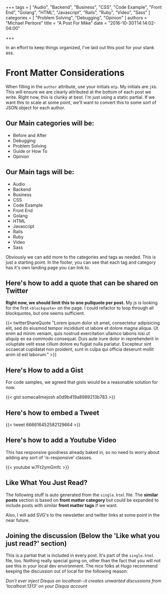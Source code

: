 +++
tags = [
  "Audio",
  "Backend",
  "Business",
  "CSS",
  "Code Example",
  "Front End",
  "Golang",
  "HTML",
  "Javascript",
  "Rails",
  "Ruby",
  "Video",
  "Sass"
]
categories = [
  "Problem Solving",
  "Debugging",
  "Opinion"
]
authors = "Michael Peritore"
title = "A Post For Mike"
date = "2016-10-30T14:14:02-04:00"

+++

In an effort to keep things organized, I've laid out this post for your stank ass.

# Front Matter Considerations

When filling in the `author` attribute, use your initials `mtp`. My initials are `jkb`. This will ensure we are clearly attributed at the bottom of each post we write. Right now, this is clunky at best. I'm just using a static partial. If we want this to scale at some point, we'll want to convert this to some sort of JSON object for each author.

## Our Main categories will be:

- Before and After
- Debugging
- Problem Solving
- Guide or How To
- Opinion

## Our Main tags will be:

- Audio
- Backend
- Business
- CSS
- Code Example
- Front End
- Golang
- HTML
- Javascript
- Rails
- Ruby
- Video
- Sass

Obviously we can add more to the categories and tags as needed. This is just a starting point. In the footer, you can see that each tag and category has it's own landing page you can link to.

## Here's how to add a quote that can be shared on Twitter

**Right now, we should limit this to one pullquote per post.** My js is looking for the first `<blockquote>` on the page. I could refactor to loop through all blockquotes, but one seems sufficient.

{{< twitterShareQuote "Lorem ipsum dolor sit amet, consectetur adipisicing elit, sed do eiusmod tempor incididunt ut labore et dolore magna aliqua. Ut enim ad minim veniam, quis nostrud exercitation ullamco laboris nisi ut aliquip ex ea commodo consequat. Duis aute irure dolor in reprehenderit in voluptate velit esse cillum dolore eu fugiat nulla pariatur. Excepteur sint occaecat cupidatat non proident, sunt in culpa qui officia deserunt mollit anim id est laborum." >}}

## Here's How to add a Gist

For code samples, we agreed that gists would be a reasonable solution for now.

{{< gist somecallmejosh a0d9b419a8989213b783 >}}

## Here's how to embed a Tweet

{{< tweet 666616452582129664 >}}

## Here's how to add a Youtube Video

This has responsive goodness already baked in, so no need to worry about adding any sort of 'is-responsive' classes.

{{< youtube w7Ft2ymGmfc >}}

## Like What You Just Read?

The following stuff is auto generated from the `single.html` file. The **similar posts** section is based on **front matter category** but could be expanded to include posts with similar **front matter tags** if we want.

Also, I will add SVG's to the newsletter and twitter links at some point in the near future.


## Joining the discussion (Below the 'Like what you just read?' section)

This is a partial that is included in every post. It's part of the `single.html` file, too. Nothing really special going on, other than the fact that you will not see this in your local dev environment. The nice folks at Hugo recommend keeping the discussion out of local for the following reason:

<em>Don't ever inject Disqus on localhost--it creates unwanted discussions from 'localhost:1313' on your Disqus account</em>
